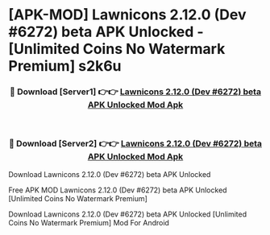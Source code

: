 # [APK-MOD] Lawnicons 2.12.0 (Dev #6272) beta APK Unlocked - [Unlimited Coins No Watermark Premium] s2k6u



<div align="center">
<h3>🔴 Download [Server1] 👉👉 <a href="https://momento.my/?title=Lawnicons_2.12.0_(Dev_#6272)_beta_APK_Unlocked">Lawnicons 2.12.0 (Dev #6272) beta APK Unlocked Mod Apk</a></h3><br>

<h3>🔴 Download [Server2] 👉👉 <a href="https://momento.my/?title=Lawnicons_2.12.0_(Dev_#6272)_beta_APK_Unlocked">Lawnicons 2.12.0 (Dev #6272) beta APK Unlocked Mod Apk</a></h3>
</div>



Download Lawnicons 2.12.0 (Dev #6272) beta APK Unlocked 

Free APK MOD Lawnicons 2.12.0 (Dev #6272) beta APK Unlocked [Unlimited Coins No Watermark Premium]

Download Lawnicons 2.12.0 (Dev #6272) beta APK Unlocked [Unlimited Coins No Watermark Premium] Mod For Android

